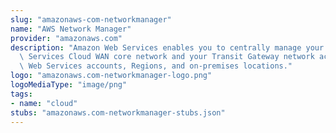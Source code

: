 ```yaml
---
slug: "amazonaws-com-networkmanager"
name: "AWS Network Manager"
provider: "amazonaws.com"
description: "Amazon Web Services enables you to centrally manage your Amazon Web\
  \ Services Cloud WAN core network and your Transit Gateway network across Amazon\
  \ Web Services accounts, Regions, and on-premises locations."
logo: "amazonaws.com-networkmanager-logo.png"
logoMediaType: "image/png"
tags:
- name: "cloud"
stubs: "amazonaws.com-networkmanager-stubs.json"
---
```

